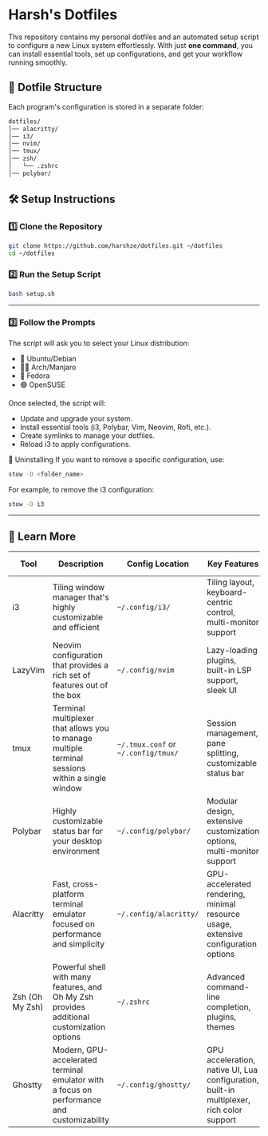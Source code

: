 # Harsh's Dotfiles

This repository contains my personal dotfiles and an automated setup script to configure a new Linux system effortlessly. With just **one command**, you can install essential tools, set up configurations, and get your workflow running smoothly.

## 📂 Dotfile Structure

Each program's configuration is stored in a separate folder:

```bash
dotfiles/
│── alacritty/
│── i3/
│── nvim/
│── tmux/
│── zsh/
│   └── .zshrc
│── polybar/
 ```
## 🛠️ Setup Instructions
 ### **1️⃣ Clone the Repository**
```bash
git clone https://github.com/harshze/dotfiles.git ~/dotfiles
cd ~/dotfiles
  ```

### 2️⃣ Run the Setup Script
```bash
bash setup.sh
 ```
---

### 3️⃣ Follow the Prompts
The script will ask you to select your Linux distribution:

- 🐧 Ubuntu/Debian
- 🏴‍☠️ Arch/Manjaro
- 🔵 Fedora
- 🟢 OpenSUSE

Once selected, the script will:

- Update and upgrade your system.
- Install essential tools (i3, Polybar, Vim, Neovim, Rofi, etc.).
- Create symlinks to manage your dotfiles.
- Reload i3 to apply configurations.

🎯 Uninstalling
If you want to remove a specific configuration, use:
```bash
stow -D <folder_name>
 ```
For example, to remove the i3 configuration:
```bash
stow -D i3 
 ```
---
## 🔗 Learn More
| Tool | Description | Config Location | Key Features | Official Repo |
|------|-------------|-----------------|--------------|---------------|
| i3 | Tiling window manager that's highly customizable and efficient | `~/.config/i3/` | Tiling layout, keyboard-centric control, multi-monitor support | [i3wm on GitHub](https://github.com/i3/i3) |
| LazyVim | Neovim configuration that provides a rich set of features out of the box | `~/.config/nvim` | Lazy-loading plugins, built-in LSP support, sleek UI | [LazyVim on GitHub](https://github.com/LazyVim/LazyVim) |
| tmux | Terminal multiplexer that allows you to manage multiple terminal sessions within a single window | `~/.tmux.conf` or `~/.config/tmux/` | Session management, pane splitting, customizable status bar | [tmux on GitHub](https://github.com/tmux/tmux) |
| Polybar | Highly customizable status bar for your desktop environment | `~/.config/polybar/` | Modular design, extensive customization options, multi-monitor support | [Polybar on GitHub](https://github.com/polybar/polybar) |
| Alacritty | Fast, cross-platform terminal emulator focused on performance and simplicity | `~/.config/alacritty/` | GPU-accelerated rendering, minimal resource usage, extensive configuration options | [Alacritty on GitHub](https://github.com/alacritty/alacritty) |
| Zsh (Oh My Zsh) | Powerful shell with many features, and Oh My Zsh provides additional customization options | `~/.zshrc` | Advanced command-line completion, plugins, themes | [Oh My Zsh on GitHub](https://github.com/ohmyzsh/ohmyzsh) |
| Ghostty | Modern, GPU-accelerated terminal emulator with a focus on performance and customizability | `~/.config/ghostty/` | GPU acceleration, native UI, Lua configuration, built-in multiplexer, rich color support | [Ghostty on GitHub](https://github.com/ghostty-org/ghostty) |
